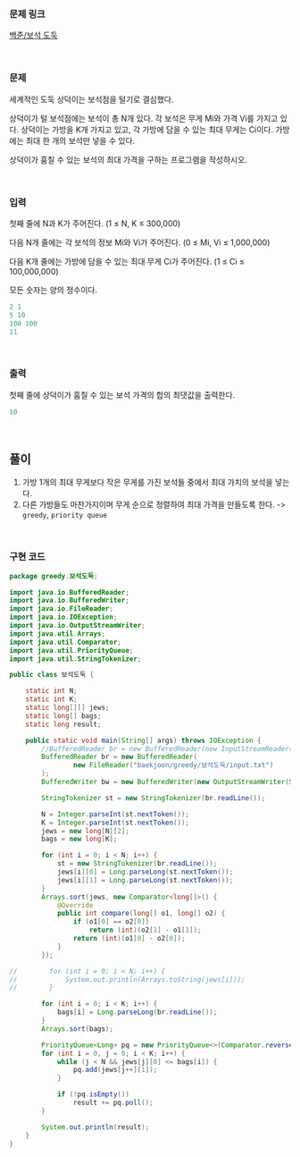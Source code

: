 ### 문제 링크

[백준/보석 도둑](https://www.acmicpc.net/problem/1202)

<br>

### 문제

세계적인 도둑 상덕이는 보석점을 털기로 결심했다.

상덕이가 털 보석점에는 보석이 총 N개 있다. 각 보석은 무게 Mi와 가격 Vi를 가지고 있다. 상덕이는 가방을 K개 가지고 있고, 각 가방에 담을 수 있는 최대 무게는 Ci이다. 가방에는 최대 한 개의 보석만 넣을 수 있다.

상덕이가 훔칠 수 있는 보석의 최대 가격을 구하는 프로그램을 작성하시오.

<br>

### 입력

첫째 줄에 N과 K가 주어진다. (1 ≤ N, K ≤ 300,000)

다음 N개 줄에는 각 보석의 정보 Mi와 Vi가 주어진다. (0 ≤ Mi, Vi ≤ 1,000,000)

다음 K개 줄에는 가방에 담을 수 있는 최대 무게 Ci가 주어진다. (1 ≤ Ci ≤ 100,000,000)

모든 숫자는 양의 정수이다.

```java
2 1
5 10
100 100
11
```

<br>

### 출력

첫째 줄에 상덕이가 훔칠 수 있는 보석 가격의 합의 최댓값을 출력한다.

```java
10
```

<br>

## 풀이

1. 가방 1개의 최대 무게보다 작은 무게를 가진 보석들 중에서 최대 가치의 보석을 넣는다.
2. 다른 가방들도 마찬가지이며 무게 순으로 정렬하여 최대 가격을 만들도록 한다. -> `greedy`, `priority queue`

<br>

### 구현 코드
```java
package greedy.보석도둑;

import java.io.BufferedReader;
import java.io.BufferedWriter;
import java.io.FileReader;
import java.io.IOException;
import java.io.OutputStreamWriter;
import java.util.Arrays;
import java.util.Comparator;
import java.util.PriorityQueue;
import java.util.StringTokenizer;

public class 보석도둑 {

    static int N;
    static int K;
    static long[][] jews;
    static long[] bags;
    static long result;

    public static void main(String[] args) throws IOException {
        //BufferedReader br = new BufferedReader(new InputStreamReader(System.in));
        BufferedReader br = new BufferedReader(
                new FileReader("baekjoon/greedy/보석도둑/input.txt")
        );
        BufferedWriter bw = new BufferedWriter(new OutputStreamWriter(System.out));

        StringTokenizer st = new StringTokenizer(br.readLine());

        N = Integer.parseInt(st.nextToken());
        K = Integer.parseInt(st.nextToken());
        jews = new long[N][2];
        bags = new long[K];

        for (int i = 0; i < N; i++) {
            st = new StringTokenizer(br.readLine());
            jews[i][0] = Long.parseLong(st.nextToken());
            jews[i][1] = Long.parseLong(st.nextToken());
        }
        Arrays.sort(jews, new Comparator<long[]>() {
            @Override
            public int compare(long[] o1, long[] o2) {
                if (o1[0] == o2[0])
                    return (int)(o2[1] - o1[1]);
                return (int)(o1[0] - o2[0]);
            }
        });

//        for (int i = 0; i < N; i++) {
//            System.out.println(Arrays.toString(jews[i]));
//        }

        for (int i = 0; i < K; i++) {
            bags[i] = Long.parseLong(br.readLine());
        }
        Arrays.sort(bags);

        PriorityQueue<Long> pq = new PriorityQueue<>(Comparator.reverseOrder());
        for (int i = 0, j = 0; i < K; i++) {
            while (j < N && jews[j][0] <= bags[i]) {
                pq.add(jews[j++][1]);
            }

            if (!pq.isEmpty())
                result += pq.poll();
        }

        System.out.println(result);
    }
}
```